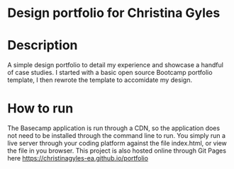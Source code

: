 # Design portfolio for Christina Gyles

# Description
A simple design portfolio to detail my experience and showcase a handful of case studies. I started with a basic open source Bootcamp portfolio template, I then rewrote the template to accomidate my design.

# How to run
The Basecamp application is run through a CDN, so the application does not need to be installed through the command line to run. You simply run a live server through your coding platform against the file index.html, or view the file in you browser. This project is also hosted online through Git Pages here https://christinagyles-ea.github.io/portfolio 